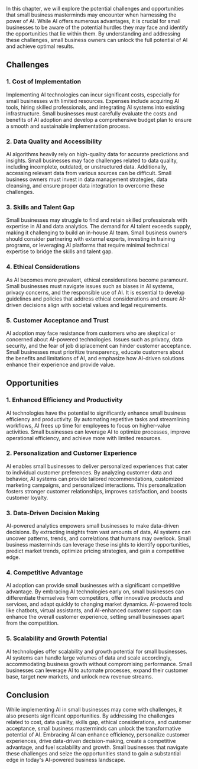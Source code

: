 
In this chapter, we will explore the potential challenges and opportunities that small business masterminds may encounter when harnessing the power of AI. While AI offers numerous advantages, it is crucial for small businesses to be aware of the potential hurdles they may face and identify the opportunities that lie within them. By understanding and addressing these challenges, small business owners can unlock the full potential of AI and achieve optimal results.

## Challenges

### 1\. Cost of Implementation

Implementing AI technologies can incur significant costs, especially for small businesses with limited resources. Expenses include acquiring AI tools, hiring skilled professionals, and integrating AI systems into existing infrastructure. Small businesses must carefully evaluate the costs and benefits of AI adoption and develop a comprehensive budget plan to ensure a smooth and sustainable implementation process.

### 2\. Data Quality and Accessibility

AI algorithms heavily rely on high-quality data for accurate predictions and insights. Small businesses may face challenges related to data quality, including incomplete, outdated, or unstructured data. Additionally, accessing relevant data from various sources can be difficult. Small business owners must invest in data management strategies, data cleansing, and ensure proper data integration to overcome these challenges.

### 3\. Skills and Talent Gap

Small businesses may struggle to find and retain skilled professionals with expertise in AI and data analytics. The demand for AI talent exceeds supply, making it challenging to build an in-house AI team. Small business owners should consider partnering with external experts, investing in training programs, or leveraging AI platforms that require minimal technical expertise to bridge the skills and talent gap.

### 4\. Ethical Considerations

As AI becomes more prevalent, ethical considerations become paramount. Small businesses must navigate issues such as biases in AI systems, privacy concerns, and the responsible use of AI. It is essential to develop guidelines and policies that address ethical considerations and ensure AI-driven decisions align with societal values and legal requirements.

### 5\. Customer Acceptance and Trust

AI adoption may face resistance from customers who are skeptical or concerned about AI-powered technologies. Issues such as privacy, data security, and the fear of job displacement can hinder customer acceptance. Small businesses must prioritize transparency, educate customers about the benefits and limitations of AI, and emphasize how AI-driven solutions enhance their experience and provide value.

## Opportunities

### 1\. Enhanced Efficiency and Productivity

AI technologies have the potential to significantly enhance small business efficiency and productivity. By automating repetitive tasks and streamlining workflows, AI frees up time for employees to focus on higher-value activities. Small businesses can leverage AI to optimize processes, improve operational efficiency, and achieve more with limited resources.

### 2\. Personalization and Customer Experience

AI enables small businesses to deliver personalized experiences that cater to individual customer preferences. By analyzing customer data and behavior, AI systems can provide tailored recommendations, customized marketing campaigns, and personalized interactions. This personalization fosters stronger customer relationships, improves satisfaction, and boosts customer loyalty.

### 3\. Data-Driven Decision Making

AI-powered analytics empowers small businesses to make data-driven decisions. By extracting insights from vast amounts of data, AI systems can uncover patterns, trends, and correlations that humans may overlook. Small business masterminds can leverage these insights to identify opportunities, predict market trends, optimize pricing strategies, and gain a competitive edge.

### 4\. Competitive Advantage

AI adoption can provide small businesses with a significant competitive advantage. By embracing AI technologies early on, small businesses can differentiate themselves from competitors, offer innovative products and services, and adapt quickly to changing market dynamics. AI-powered tools like chatbots, virtual assistants, and AI-enhanced customer support can enhance the overall customer experience, setting small businesses apart from the competition.

### 5\. Scalability and Growth Potential

AI technologies offer scalability and growth potential for small businesses. AI systems can handle large volumes of data and scale accordingly, accommodating business growth without compromising performance. Small businesses can leverage AI to automate processes, expand their customer base, target new markets, and unlock new revenue streams.

## Conclusion

While implementing AI in small businesses may come with challenges, it also presents significant opportunities. By addressing the challenges related to cost, data quality, skills gap, ethical considerations, and customer acceptance, small business masterminds can unlock the transformative potential of AI. Embracing AI can enhance efficiency, personalize customer experiences, drive data-driven decision-making, create a competitive advantage, and fuel scalability and growth. Small businesses that navigate these challenges and seize the opportunities stand to gain a substantial edge in today's AI-powered business landscape.

